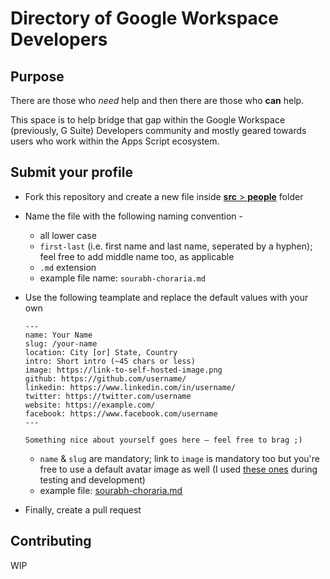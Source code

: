 # Directory of Google Workspace Developers

## Purpose

There are those who *need* help and then there are those who **can** help.

This space is to help bridge that gap within the Google Workspace (previously, G Suite) Developers community and mostly geared towards users who work within the Apps Script ecosystem.

## Submit your profile

* Fork this repository and create a new file inside [**src** > **people**](src/people) folder
* Name the file with the following naming convention -
    * all lower case
    * `first-last` (i.e. first name and last name, seperated by a hyphen); feel free to add middle name too, as applicable
    * `.md` extension
    * example file name: `sourabh-choraria.md`
* Use the following teamplate and replace the default values with your own

    ```
    ---
    name: Your Name
    slug: /your-name
    location: City [or] State, Country
    intro: Short intro (~45 chars or less)
    image: https://link-to-self-hosted-image.png
    github: https://github.com/username/
    linkedin: https://www.linkedin.com/in/username/
    twitter: https://twitter.com/username
    website: https://example.com/
    facebook: https://www.facebook.com/username
    ---

    Something nice about yourself goes here — feel free to brag ;)
    ```
    * `name` & `slug` are mandatory; link to `image` is mandatory too but you're free to use a default avatar image as well (I used [these ones](https://www.w3schools.com/howto/img_avatar2.png) during testing and development)
    * example file: [sourabh-choraria.md](src/people/sourabh-choraria.md)
* Finally, create a pull request

## Contributing

WIP